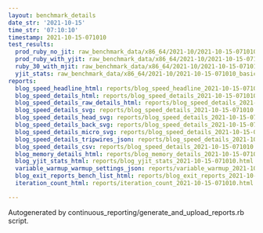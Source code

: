 ```yaml
---
layout: benchmark_details
date_str: '2021-10-15'
time_str: '07:10:10'
timestamp: 2021-10-15-071010
test_results:
  prod_ruby_no_jit: raw_benchmark_data/x86_64/2021-10/2021-10-15-071010_basic_benchmark_prod_ruby_no_jit.json
  prod_ruby_with_yjit: raw_benchmark_data/x86_64/2021-10/2021-10-15-071010_basic_benchmark_prod_ruby_with_yjit.json
  ruby_30_with_mjit: raw_benchmark_data/x86_64/2021-10/2021-10-15-071010_basic_benchmark_ruby_30_with_mjit.json
  yjit_stats: raw_benchmark_data/x86_64/2021-10/2021-10-15-071010_basic_benchmark_yjit_stats.json
reports:
  blog_speed_headline_html: reports/blog_speed_headline_2021-10-15-071010.html
  blog_speed_details_html: reports/blog_speed_details_2021-10-15-071010.html
  blog_speed_details_raw_details_html: reports/blog_speed_details_2021-10-15-071010.raw_details.html
  blog_speed_details_svg: reports/blog_speed_details_2021-10-15-071010.svg
  blog_speed_details_head_svg: reports/blog_speed_details_2021-10-15-071010.head.svg
  blog_speed_details_back_svg: reports/blog_speed_details_2021-10-15-071010.back.svg
  blog_speed_details_micro_svg: reports/blog_speed_details_2021-10-15-071010.micro.svg
  blog_speed_details_tripwires_json: reports/blog_speed_details_2021-10-15-071010.tripwires.json
  blog_speed_details_csv: reports/blog_speed_details_2021-10-15-071010.csv
  blog_memory_details_html: reports/blog_memory_details_2021-10-15-071010.html
  blog_yjit_stats_html: reports/blog_yjit_stats_2021-10-15-071010.html
  variable_warmup_warmup_settings_json: reports/variable_warmup_2021-10-15-071010.warmup_settings.json
  blog_exit_reports_bench_list_html: reports/blog_exit_reports_2021-10-15-071010.bench_list.html
  iteration_count_html: reports/iteration_count_2021-10-15-071010.html

---
```

Autogenerated by continuous_reporting/generate_and_upload_reports.rb script.
